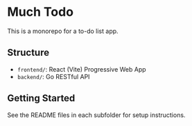 # Much Todo

This is a monorepo for a to-do list app.

## Structure
- `frontend/`: React (Vite) Progressive Web App
- `backend/`: Go RESTful API

## Getting Started

See the README files in each subfolder for setup instructions.
